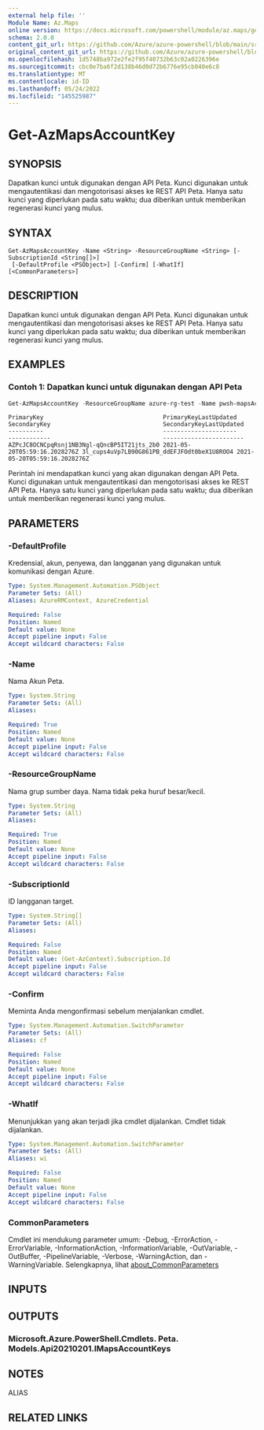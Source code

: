 ```yaml
---
external help file: ''
Module Name: Az.Maps
online version: https://docs.microsoft.com/powershell/module/az.maps/get-azmapsaccountkey
schema: 2.0.0
content_git_url: https://github.com/Azure/azure-powershell/blob/main/src/Maps/help/Get-AzMapsAccountKey.md
original_content_git_url: https://github.com/Azure/azure-powershell/blob/main/src/Maps/help/Get-AzMapsAccountKey.md
ms.openlocfilehash: 1d5748ba972e2fe2f95f40732b63c02a0226396e
ms.sourcegitcommit: cbc0e7ba6f2d138b46d0d72b6776e95cb040e6c8
ms.translationtype: MT
ms.contentlocale: id-ID
ms.lasthandoff: 05/24/2022
ms.locfileid: "145525987"
---
```

# Get-AzMapsAccountKey

## SYNOPSIS
Dapatkan kunci untuk digunakan dengan API Peta.
Kunci digunakan untuk mengautentikasi dan mengotorisasi akses ke REST API Peta.
Hanya satu kunci yang diperlukan pada satu waktu; dua diberikan untuk memberikan regenerasi kunci yang mulus.

## SYNTAX

```
Get-AzMapsAccountKey -Name <String> -ResourceGroupName <String> [-SubscriptionId <String[]>]
 [-DefaultProfile <PSObject>] [-Confirm] [-WhatIf] [<CommonParameters>]
```

## DESCRIPTION
Dapatkan kunci untuk digunakan dengan API Peta.
Kunci digunakan untuk mengautentikasi dan mengotorisasi akses ke REST API Peta.
Hanya satu kunci yang diperlukan pada satu waktu; dua diberikan untuk memberikan regenerasi kunci yang mulus.

## EXAMPLES

### Contoh 1: Dapatkan kunci untuk digunakan dengan API Peta
```powershell
Get-AzMapsAccountKey -ResourceGroupName azure-rg-test -Name pwsh-mapsAccount02
```

```output
PrimaryKey                                  PrimaryKeyLastUpdated        SecondaryKey                                SecondaryKeyLastUpdated
----------                                  ---------------------        ------------                                -----------------------
AZPcJC8OCNCpqRsnj1NB3Ngl-qQncBP5IT21jts_2b0 2021-05-20T05:59:16.2028276Z 3l_cups4uVp7LB90G861PB_ddEFJFOdt0beX1U8ROO4 2021-05-20T05:59:16.2028276Z
```

Perintah ini mendapatkan kunci yang akan digunakan dengan API Peta.
Kunci digunakan untuk mengautentikasi dan mengotorisasi akses ke REST API Peta.
Hanya satu kunci yang diperlukan pada satu waktu; dua diberikan untuk memberikan regenerasi kunci yang mulus.

## PARAMETERS

### -DefaultProfile
Kredensial, akun, penyewa, dan langganan yang digunakan untuk komunikasi dengan Azure.

```yaml
Type: System.Management.Automation.PSObject
Parameter Sets: (All)
Aliases: AzureRMContext, AzureCredential

Required: False
Position: Named
Default value: None
Accept pipeline input: False
Accept wildcard characters: False
```

### -Name
Nama Akun Peta.

```yaml
Type: System.String
Parameter Sets: (All)
Aliases:

Required: True
Position: Named
Default value: None
Accept pipeline input: False
Accept wildcard characters: False
```

### -ResourceGroupName
Nama grup sumber daya.
Nama tidak peka huruf besar/kecil.

```yaml
Type: System.String
Parameter Sets: (All)
Aliases:

Required: True
Position: Named
Default value: None
Accept pipeline input: False
Accept wildcard characters: False
```

### -SubscriptionId
ID langganan target.

```yaml
Type: System.String[]
Parameter Sets: (All)
Aliases:

Required: False
Position: Named
Default value: (Get-AzContext).Subscription.Id
Accept pipeline input: False
Accept wildcard characters: False
```

### -Confirm
Meminta Anda mengonfirmasi sebelum menjalankan cmdlet.

```yaml
Type: System.Management.Automation.SwitchParameter
Parameter Sets: (All)
Aliases: cf

Required: False
Position: Named
Default value: None
Accept pipeline input: False
Accept wildcard characters: False
```

### -WhatIf
Menunjukkan yang akan terjadi jika cmdlet dijalankan.
Cmdlet tidak dijalankan.

```yaml
Type: System.Management.Automation.SwitchParameter
Parameter Sets: (All)
Aliases: wi

Required: False
Position: Named
Default value: None
Accept pipeline input: False
Accept wildcard characters: False
```

### CommonParameters
Cmdlet ini mendukung parameter umum: -Debug, -ErrorAction, -ErrorVariable, -InformationAction, -InformationVariable, -OutVariable, -OutBuffer, -PipelineVariable, -Verbose, -WarningAction, dan -WarningVariable. Selengkapnya, lihat [about_CommonParameters](http://go.microsoft.com/fwlink/?LinkID=113216)

## INPUTS

## OUTPUTS

### Microsoft.Azure.PowerShell.Cmdlets. Peta. Models.Api20210201.IMapsAccountKeys

## NOTES

ALIAS

## RELATED LINKS

